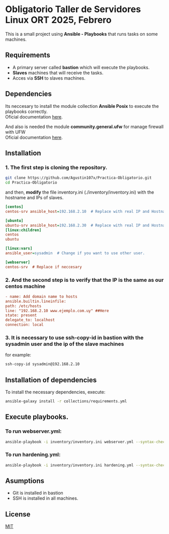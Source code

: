 #  Obligatorio Taller de Servidores Linux ORT 2025, Febrero

This is a small project using **Ansible - Playbooks** that runs tasks on some machines.

## Requirements

- A primary server called **bastion** which will execute the playbooks.
- **Slaves** machines that will receive the tasks.
- Acces via **SSH** to slaves machines. 

## Dependencies

Its neccesary to install the module collection **Ansible Posix** to execute the playbooks correctly.    
Oficial documentation [here](https://docs.ansible.com/ansible/latest/collections/ansible/posix/index.html).

And also is needed the module **community.general.ufw** for manage firewall with UFW  
Oficial documentation [here](https://docs.ansible.com/ansible/latest/collections/community/general/ufw_module.html).

## Installation

### 1. The **first step** is cloning the repository.

```bash
git clone https://github.com/Agustin107x/Practica-Obligatorio.git
cd Practica-Obligatorio
```

and then, **modify** the file inventory.ini (./inventory/inventory.ini) with the hostname and IPs of slaves.

```ini
[centos]
centos-srv ansible_host=192.168.2.10  # Replace with real IP and Hostname 

[ubuntu]
ubuntu-srv ansible_host=192.168.2.30  # Replace with real IP and Hostname 
[linux:children]
centos
ubuntu

[linux:vars]
ansible_user=sysadmin  # Change if you want to use other user.

[webserver]
centos-srv  # Replace if neccesary
```

### 2. And the **second** step is to verify that the IP is the same as our centos machine
```ini
- name: Add domain name to hosts
ansible.builtin.lineinfile:
path: /etc/hosts
line: "192.168.2.10 www.ejemplo.com.uy" ##Here 
state: present
delegate_to: localhost
connection: local
```  

### 3. It is necessary to use ssh-copy-id in bastion with the sysadmin user and the ip of the slave machines
for example:  
```sh
ssh-copy-id sysadmin@192.168.2.10  
``` 


## Installation of dependencies
To install the necessary dependencies, execute:

```bash
ansible-galaxy install -r collections/requirements.yml
```

## Execute playbooks.

### To run **webserver.yml**:
```bash
ansible-playbook -i inventory/inventory.ini webserver.yml --syntax-check
```

### To run **hardening.yml**:
```bash
ansible-playbook -i inventory/inventory.ini hardening.yml --syntax-check
```

## Asumptions
- Git is installed in bastion    
- SSH is installed in all machines.

## License

[MIT](https://choosealicense.com/licenses/mit/)
